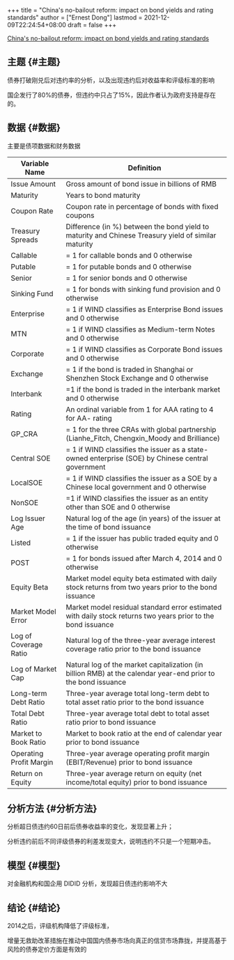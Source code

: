 +++
title = "China's no-bailout reform: impact on bond yields and rating standards"
author = ["Ernest Dong"]
lastmod = 2021-12-09T22:24:54+08:00
draft = false
+++

[China's no-bailout reform: impact on bond yields and rating standards](https://www.sciencedirect.com/science/article/pii/S0378426621002387)


## 主题 {#主题}

债券打破刚兑后对违约率的分析，以及出现违约后对收益率和评级标准的影响

国企发行了80%的债券，但违约中只占了15%，因此作者认为政府支持是存在的。


## 数据 {#数据}

主要是债项数据和财务数据

| Variable Name           | Definition                                                                                                    |
|-------------------------|---------------------------------------------------------------------------------------------------------------|
| Issue Amount            | Gross amount of bond issue in billions of RMB                                                                 |
| Maturity                | Years to bond maturity                                                                                        |
| Coupon Rate             | Coupon rate in percentage of bonds with fixed coupons                                                         |
| Treasury Spreads        | Difference (in %) between the bond yield to maturity and Chinese Treasury yield of similar maturity           |
| Callable                | = 1 for callable bonds and 0 otherwise                                                                        |
| Putable                 | = 1 for putable bonds and 0 otherwise                                                                         |
| Senior                  | = 1 for senior bonds and 0 otherwise                                                                          |
| Sinking Fund            | = 1 for bonds with sinking fund provision and 0 otherwise                                                     |
| Enterprise              | = 1 if WIND classifies as Enterprise Bond issues and 0 otherwise                                              |
| MTN                     | = 1 if WIND classifies as Medium-term Notes and 0 otherwise                                                   |
| Corporate               | = 1 if WIND classifies as Corporate Bond issues and 0 otherwise                                               |
| Exchange                | = 1 if the bond is traded in Shanghai or Shenzhen Stock Exchange and 0 otherwise                              |
| Interbank               | =1 if the bond is traded in the interbank market and 0 otherwise                                              |
| Rating                  | An ordinal variable from 1 for AAA rating to 4 for AA- rating                                                 |
| GP\_CRA                 | = 1 for the three CRAs with global partnership (Lianhe\_Fitch, Chengxin\_Moody and Brilliance)                |
| Central SOE             | = 1 if WIND classifies the issuer as a state-owned enterprise (SOE) by Chinese central government             |
| LocalSOE                | = 1 if WIND classifies the issuer as a SOE by a Chinese local government and 0 otherwise                      |
| NonSOE                  | =1 if WIND classifies the issuer as an entity other than SOE and 0 otherwise                                  |
| Log Issuer Age          | Natural log of the age (in years) of the issuer at the time of bond issuance                                  |
| Listed                  | = 1 if the issuer has public traded equity and 0 otherwise                                                    |
| POST                    | = 1 for bonds issued after March 4, 2014 and 0 otherwise                                                      |
| Equity Beta             | Market model equity beta estimated with daily stock returns from two years prior to the bond issuance         |
| Market Model Error      | Market model residual standard error estimated with daily stock returns two years prior to the bond issuance  |
| Log of Coverage Ratio   | Natural log of the three-year average interest coverage ratio prior to the bond issuance                      |
| Log of Market Cap       | Natural log of the market capitalization (in billion RMB) at the calendar year-end prior to the bond issuance |
| Long-term Debt Ratio    | Three-year average total long-term debt to total asset ratio prior to the bond issuance                       |
| Total Debt Ratio        | Three-year average total debt to total asset ratio prior to bond issuance                                     |
| Market to Book Ratio    | Market to book ratio at the end of calendar year prior to bond issuance                                       |
| Operating Profit Margin | Three-year average operating profit margin (EBIT/Revenue) prior to bond issuance                              |
| Return on Equity        | Three-year average return on equity (net income/total equity) prior to bond issuance                          |


## 分析方法 {#分析方法}

分析超日债违约60日前后债券收益率的变化，发现显著上升；

分析违约前后不同评级债券的利差发现变大，说明违约不只是一个短期冲击。


## 模型 {#模型}

对金融机构和国企用 DIDID 分析，发现超日债违约影响不大


## 结论 {#结论}

2014之后，评级机构降低了评级标准，

增量无救助改革措施在推动中国国内债券市场向真正的信贷市场靠拢，并提高基于风险的债券定价方面是有效的